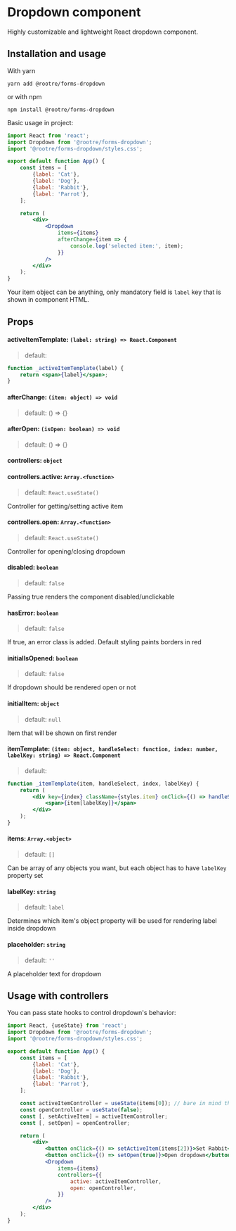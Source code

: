 # Dropdown component

Highly customizable and lightweight React dropdown component.

## Installation and usage

With yarn
```
yarn add @rootre/forms-dropdown
```

or with npm

```
npm install @rootre/forms-dropdown
```

Basic usage in project:

```jsx harmony
import React from 'react';
import Dropdown from '@rootre/forms-dropdown';
import '@rootre/forms-dropdown/styles.css';

export default function App() {
    const items = [
        {label: 'Cat'},
        {label: 'Dog'},
        {label: 'Rabbit'},
        {label: 'Parrot'},
    ];

    return (
        <div>
            <Dropdown 
                items={items}
                afterChange={item => {
                    console.log('selected item:', item);
                }}
            />
        </div>
    );
}
```

Your item object can be anything, only mandatory field 
is `label` key that is shown in component HTML.

## Props

#### activeItemTemplate: `(label: string) => React.Component`

> default:

```jsx harmony
function _activeItemTemplate(label) {
    return <span>{label}</span>;
}
```

#### afterChange: `(item: object) => void`

> default: () => {}

#### afterOpen: `(isOpen: boolean) => void`

> default: () => {}

#### controllers: `object`
#### controllers.active: `Array.<function>`

> default: `React.useState()`

Controller for getting/setting active item

#### controllers.open: `Array.<function>`

> default: `React.useState()`

Controller for opening/closing dropdown

#### disabled: `boolean`

> default: `false`

Passing true renders the component disabled/unclickable

#### hasError: `boolean`

> default: `false`

If true, an error class is added. Default styling paints borders in red 

#### initialIsOpened: `boolean`

> default: `false`

If dropdown should be rendered open or not

#### initialItem: `object`

> default: `null`

Item that will be shown on first render

#### itemTemplate: `(item: object, handleSelect: function, index: number, labelKey: string) => React.Component`

> default:
```jsx harmony
function _itemTemplate(item, handleSelect, index, labelKey) {
    return (
        <div key={index} className={styles.item} onClick={() => handleSelect(item)}>
            <span>{item[labelKey]}</span>
        </div>
    );
}
```

#### items: `Array.<object>`

> default: `[]`

Can be array of any objects you want, but each object has to have `labelKey` property set

#### labelKey: `string`

> default: `label`

Determines which item's object property will be used for rendering label inside dropdown 

#### placeholder: `string`

> default: `''`

A placeholder text for dropdown

## Usage with controllers

You can pass state hooks to control dropdown's behavior:

```jsx harmony
import React, {useState} from 'react';
import Dropdown from '@rootre/forms-dropdown';
import '@rootre/forms-dropdown/styles.css';

export default function App() {
    const items = [
        {label: 'Cat'},
        {label: 'Dog'},
        {label: 'Rabbit'},
        {label: 'Parrot'},
    ];

    const activeItemController = useState(items[0]); // bare in mind that controllers override initials
    const openController = useState(false);
    const [, setActiveItem] = activeItemController;
    const [, setOpen] = openController;

    return (
        <div>
            <button onClick={() => setActiveItem(items[2])}>Set Rabbit</button>
            <button onClick={() => setOpen(true)}>Open dropdown</button>
            <Dropdown
                items={items}
                controllers={{
                    active: activeItemController,
                    open: openController,
                }}
            />
        </div>
    );
}
```
